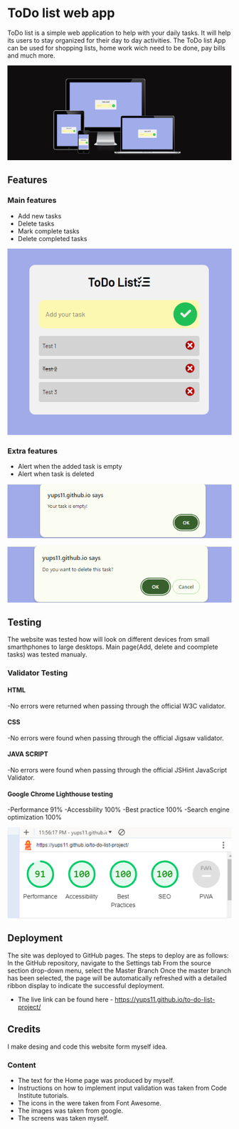 # ToDo list web app

ToDo list is a simple web application to help with your daily tasks. It will help its users to stay organized for their day to day activities.
The ToDo list App can be used for shopping lists, home work wich need to be done, pay bills and much more.

![Header](https://github.com/Yups11/to-do-list-project/blob/main/media/readme-photo1.png)

## Features

### Main features
- Add new tasks
- Delete tasks
- Mark complete tasks
- Delete completed tasks

![Header](https://github.com/Yups11/to-do-list-project/blob/main/media/readme-photo2.png)

### Extra features
- Alert when the added task is empty
- Alert when task is deleted

![Header](https://github.com/Yups11/to-do-list-project/blob/main/media/readme-photo3.png)

![Header](https://github.com/Yups11/to-do-list-project/blob/main/media/readme-photo4.png)

## Testing

The website was tested how will look on different devices from small smarthphones to large desktops. Main page(Add, delete and coomplete tasks) was tested manualy.

### Validator Testing

#### HTML
-No errors were returned when passing through the official W3C validator.

#### CSS
-No errors were found when passing through the official Jigsaw validator.

#### JAVA SCRIPT
-No errors were found when passing through the official JSHint JavaScript Validator.

#### Google Chrome Lighthouse testing
-Performance 91%
-Accessbility 100%
-Best practice 100%
-Search engine optimization 100%

![Header](https://github.com/Yups11/to-do-list-project/blob/main/media/readme-photo5.png)

## Deployment
The site was deployed to GitHub pages. The steps to deploy are as follows:
In the GitHub repository, navigate to the Settings tab
From the source section drop-down menu, select the Master Branch
Once the master branch has been selected, the page will be automatically refreshed with a detailed ribbon display to indicate the successful deployment.
- The live link can be found here - https://yups11.github.io/to-do-list-project/

## Credits
I make desing and code this website form myself idea.

### Content
- The text for the Home page was produced by myself.
- Instructions on how to implement input validation was taken from Code Institute tutorials.
- The icons in the were taken from Font Awesome.
- The images was taken from google.
- The screens was taken myself.
